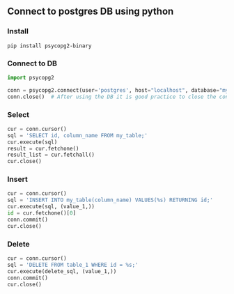---
---

## Connect to postgres DB using python

### Install

```shell
pip install psycopg2-binary
```

### Connect to DB

```python
import psycopg2

conn = psycopg2.connect(user='postgres', host="localhost", database="mydb")
conn.close()  # After using the DB it is good practice to close the connection
```

### Select

```python
cur = conn.cursor()
sql = 'SELECT id, column_name FROM my_table;'
cur.execute(sql)
result = cur.fetchone()
result_list = cur.fetchall()
cur.close()
```

### Insert

```python
cur = conn.cursor()
sql = 'INSERT INTO my_table(column_name) VALUES(%s) RETURNING id;'
cur.execute(sql, (value_1,))
id = cur.fetchone()[0]
conn.commit()
cur.close()
```

### Delete

```python
cur = conn.cursor()
sql = 'DELETE FROM table_1 WHERE id = %s;'
cur.execute(delete_sql, (value_1,))
conn.commit()
cur.close()
```
